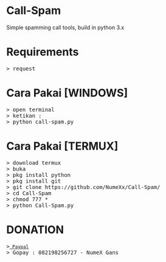 # Call-Spam
Simple spamming call tools, build in python 3.x

# Requirements
<pre>
<span class="pl-k">&gt;</span> request
</pre>

# Cara Pakai [WINDOWS]
<pre>
<span class="pl-k">&gt;</span> open terminal
<span class="pl-k">&gt;</span> ketikan :
<span class="pl-k">&gt;</span> python call-spam.py
</pre>

# Cara Pakai [TERMUX]
<pre>
<span class="pl-k">&gt;</span> download termux
<span class="pl-k">&gt;</span> buka
<span class="pl-k">&gt;</span> pkg install python
<span class="pl-k">&gt;</span> pkg install git
<span class="pl-k">&gt;</span> git clone https://github.com/NumeXx/Call-Spam/
<span class="pl-k">&gt;</span> cd Call-Spam
<span class="pl-k">&gt;</span> chmod 777 *
<span class="pl-k">&gt;</span> python Call-Spam.py
</pre>

# DONATION
<pre>
<span class="pl-k">&gt;</spam><a href="https://www.paypal.com/paypalme/NumeXGans" rel="nofollow"><code> Paypal</code></a>
<span class="pl-k">&gt;</spam> Gopay : 082198256727 - NumeX Gans
</pre>

